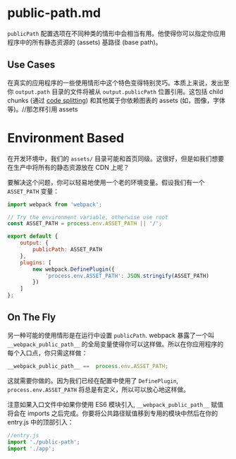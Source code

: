 # public-path.md

`publicPath` 配置选项在不同种类的情形中会相当有用。他使得你可以指定你应用程序中的所有静态资源的 (assets) 基路径 (base path)。

## Use Cases

在真实的应用程序的一些使用情形中这个特色变得特别灵巧。本质上来说，发出至你 `output.path` 目录的文件将被从 `output.publicPath` 位置引用。这包括 child chunks (通过 [code splitting](/guides/code-splitting/)) 和其他属于你依赖图表的 assets (如，图像，字体等)。//那怎样引用 assets

# Environment Based

在开发环境中，我们的 `assets/` 目录可能和首页同级。这很好，但是如我们想要在生产中将所有的静态资源放在 CDN 上呢？

要解决这个问题，你可以轻易地使用一个老的环境变量。假设我们有一个 `ASSET_PATH` 变量：

```js
import webpack from 'webpack';

// Try the environment variable, otherwise use root
const ASSET_PATH = process.env.ASSET_PATH || '/';

export default {
    output: {
        publicPath: ASSET_PATH
    },
    plugins: [
        new webpack.DefinePlugin({
            'process.env.ASSET_PATH': JSON.stringify(ASSET_PATH)
        })      
    ]
};
```

## On The Fly

另一种可能的使用情形是在运行中设置 `publicPath`. webpack 暴露了一个叫 `__webpack_public_path__` 的全局变量使得你可以这样做。所以在你应用程序的每个入口点，你只需这样做：

```js
__webpack_public_path__ ==  process.env.ASSET_PATH;
```

这就需要你做的。因为我们已经在配置中使用了 `DefinePlugin`, `process.env.ASSET_PATH` 将总是有定义，所以可以放心地这样做。

注意如果入口文件中如果你使用 ES6 模块引入, `__webpack_public_path__` 赋值将会在 imports 之后完成。你要将公共路径赋值移到专用的模块中然后在你的 entry.js 中的顶部引入：

```js
//entry.js
import './public-path';
import './app';
```